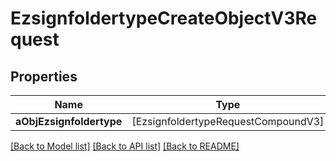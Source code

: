 # EzsignfoldertypeCreateObjectV3Request

## Properties
Name | Type | Description | Notes
------------ | ------------- | ------------- | -------------
**aObjEzsignfoldertype** | [EzsignfoldertypeRequestCompoundV3] |  | 

[[Back to Model list]](../README.md#documentation-for-models) [[Back to API list]](../README.md#documentation-for-api-endpoints) [[Back to README]](../README.md)


